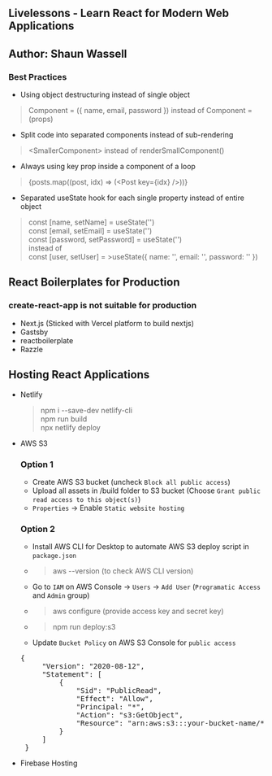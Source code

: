 ## Livelessons - Learn React for Modern Web Applications
## Author: Shaun Wassell

### Best Practices
- Using object destructuring instead of single object
> Component = ({ name, email, password }) instead of Component = (props)
- Split code into separated components instead of sub-rendering
> &lt;SmallerComponent&gt; instead of renderSmallComponent()
- Always using key prop inside a component of a loop
> {posts.map((post, idx) => (&lt;Post key={idx} /&gt;))}
- Separated useState hook for each single property instead of entire object
> const [name, setName] = useState('')
> <br /> const [email, setEmail] = useState('')
> <br /> const [password, setPassword] = useState('')
> <br /> instead of <br />
> const [user, setUser] = >useState({
    name: '',
    email: '',
    password: ''
})

## React Boilerplates for Production
### create-react-app is not suitable for production
- Next.js (Sticked with Vercel platform to build nextjs)
- Gastsby
- reactboilerplate
- Razzle

## Hosting React Applications
 - Netlify
    > npm i --save-dev netlify-cli
    > <br />npm run build
    > <br />npx netlify deploy
 - AWS S3
    ### Option 1
    - Create AWS S3 bucket (uncheck `Block all public access`)
    - Upload all assets in /build folder to S3 bucket (Choose `Grant public read access to this object(s)`)
    - `Properties` -> Enable `Static website hosting`
    ### Option 2
    - Install AWS CLI for Desktop to automate AWS S3 deploy script in `package.json`
    - > aws --version (to check AWS CLI version)
    - Go to `IAM` on AWS Console -> `Users` -> `Add User` (`Programatic Access` and `Admin` group)
    - > aws configure (provide access key and secret key)
    - > npm run deploy:s3
    - Update `Bucket Policy` on AWS S3 Console for `public access`
    <pre>{
        "Version": "2020-08-12",
        "Statement": [
            {
                "Sid": "PublicRead",
                "Effect": "Allow",
                "Principal: "*",
                "Action": "s3:GetObject",
                "Resource": "arn:aws:s3:::your-bucket-name/*"
            }
        ]
    }</pre>
 - Firebase Hosting